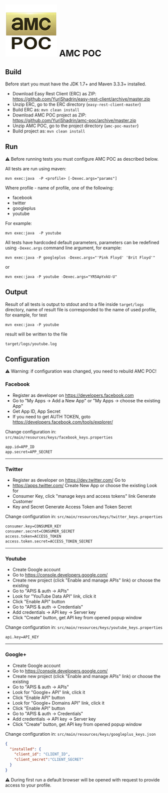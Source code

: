 # ![](https://github.com/YuriShadrin/amc-poc/blob/master/src/main/resources/amcpoc.png) AMC POC

## Build
Before start you must have the JDK 1.7+ and Maven 3.3.3+ installed.

* Download Easy Rest Client (ERC) as ZIP: https://github.com/YuriShadrin/easy-rest-client/archive/master.zip
* Unzip ERC, go to the ERC directory (```easy-rest-client-master```)
* Build ERC as: ```mvn clean install```
* Download AMC POC project as ZIP: https://github.com/YuriShadrin/amc-poc/archive/master.zip
* Unzip AMC POC, go to the project directory (```amc-poc-master```)
* Build project as: ```mvn clean install```

## Run
:warning: Before running tests you must configure AMC POC as described below.

All tests are run using maven:
```
mvn exec:java  -P <profile> [-Dexec.args="params"]
```

Where profile - name of profile, one of the following:
* facebook
* twitter
* googleplus
* youtube

For example:
```
mvn exec:java  -P youtube
```

All tests have hardcoded default parameters, parameters can be redefined using ```-Dexec.args``` command line argument, for example:
```
mvn exec:java -P googleplus -Dexec.args="'Pink Floyd' 'Brit Floyd'"
```
or
```
mvn exec:java -P youtube -Dexec.args="YR5ApYxkU-U"
```

## Output
Result of all tests is output to stdout and to a file inside ```target/logs``` directory, name of result file is corresponded to the name of used profile, for example, for test
```
mvn exec:java -P youtube
```
result will be written to the file
```
target/logs/youtube.log
```


## Configuration

:warning: Warning: if configuration was changed, you need to rebuild AMC POC!

### Facebook
* Register as developer on https://developers.facebook.com
* Go to "My Apps -> Add a New App" or "My Apps -> choose the existing App" 
* Get App ID, App Secret
* If you need to get AUTH TOKEN, goto https://developers.facebook.com/tools/explorer/

Change configuration in: ```src/main/resources/keys/facebook_keys.properties```
```properties
app.id=APP_ID
app.secret=APP_SECRET
```

--------------- 

### Twitter
* Register as developer on https://dev.twitter.com/ Go to
* https://apps.twitter.com/ Create New App or choose the existing Look for
* Consumer Key, click "manage keys and access tokens" link Generate Customer
* Key and Secret Generate Access Token and Token Secret

Change configuration in: ```src/main/resources/keys/twitter_keys.properties```
```properties
consumer.key=CONSUMER_KEY
consumer.secret=CONSUMER_SECRET
access.token=ACCESS_TOKEN
access.token.secret=ACCESS_TOKEN_SECRET
```

--------------- 

### Youtube
* Create Google account
* Go to https://console.developers.google.com/
* Create new project (click "Enable and manage APIs" link) or choose the existing
* Go to "APIS & auth -> APIs"
* Look for "YouTube Data API" link, click it
* Click "Enable API" button 
* Go to "APIS & auth -> Credentials"
* Add credentials -> API key -> Server key
* Click "Create" button, get API key from opened popup window  

Change configuration in: ```src/main/resources/keys/youtube_keys.properties```
```properties
api.key=API_KEY
```

--------------- 

### Google+
* Create Google account
* Go to https://console.developers.google.com/
* Create new project (click "Enable and manage APIs" link) or choose the existing
* Go to "APIS & auth -> APIs"
* Look for "Google+ API" link, click it
* Click "Enable API" button 
* Look for "Google+ Domains API" link, click it
* Click "Enable API" button 
* Go to "APIS & auth -> Credentials"
* Add credentials -> API key -> Server key
* Click "Create" button, get API key from opened popup window  

Change configuration in: ```src/main/resources/keys/googleplus_keys.json```
```json
{
  "installed": {
    "client_id": "CLIENT_ID",
    "client_secret":"CLIENT_SECRET"
  }
}
```

:warning: During first run a default browser will be opened with request to provide access to your profile.


